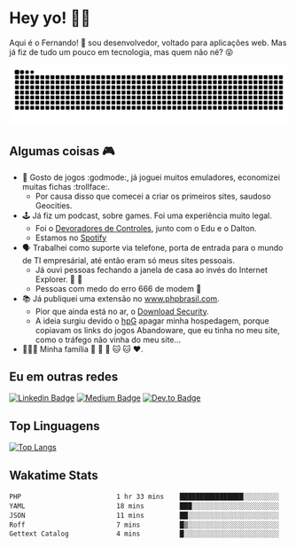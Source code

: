 # Hey yo! :man_technologist:

Aqui é o Fernando! :metal: sou desenvolvedor, voltado para aplicações web. Mas já fiz de tudo um pouco em tecnologia, mas quem não né? :stuck_out_tongue_closed_eyes:

<picture>
  <source media="(prefers-color-scheme: dark)" srcset="https://raw.githubusercontent.com/lira/lira/output/github-contribution-grid-snake-dark.svg">
  <source media="(prefers-color-scheme: light)" srcset="https://raw.githubusercontent.com/lira/lira/output/github-contribution-grid-snake.svg">
  <img alt="github contribution grid snake animation" src="https://raw.githubusercontent.com/lira/lira/output/github-contribution-grid-snake.svg">
</picture>

## Algumas coisas :video_game:

- :exploding_head: Gosto de jogos :godmode:, já joguei muitos emuladores, economizei muitas fichas :trollface:.
  - Por causa disso que comecei a criar os primeiros sites, saudoso Geocities.
- :joystick: Já fiz um podcast, sobre games. Foi uma experiência muito legal. 
  - Foi o [Devoradores de Controles](https://github.com/devoradores), junto com o Edu e o Dalton.
  - Estamos no [Spotify](https://open.spotify.com/show/4COx58umy24aHi45d4BG14?si=Zvwo435PSXyOwwiamNM6zQ)
- :speaking_head: Trabalhei como suporte via telefone, porta de entrada para o mundo de TI empresárial, até então eram só meus sites pessoais.
  - Já ouvi pessoas fechando a janela de casa ao invés do Internet Explorer. :art: :older_man:
  - Pessoas com medo do erro 666 de modem :imp:
- :books: Já publiquei uma extensão no www.phpbrasil.com.
  - Pior que ainda está no ar, o [Download Security](http://phpbrasil.com/script/VMfHGdsHYDJz/download-security).
  - A ideia surgiu devido o [hpG](http://hpg.com.br/) apagar minha hospedagem, porque copiavam os links do jogos Abandoware, que eu tinha no meu site, como o tráfego não vinha do meu site...
- :family_man_woman_girl: Minha família :man: :woman: :girl: :cat: :cat: :heart:.

## Eu em outras redes 

[![Linkedin Badge](http://img.shields.io/badge/-liraf-black?style=flat&logo=Linkedin&logoColor=white&link=https://linkedin.com/in/liraf)](https://linkedin.com/in/liraf/)
[![Medium Badge](http://img.shields.io/badge/-liraf-black?style=flat&logo=Medium&logoColor=white&link=https://medium.com/@liraf)](https://medium.com/@liraf)
[![Dev.to Badge](http://img.shields.io/badge/-lira-black?style=flat&logo=dev.to&logoColor=white&link=https://dev.to/lira)](https://dev.to/lira)

## Top Linguagens

[![Top Langs](https://github-readme-stats.vercel.app/api/top-langs/?username=lira&langs_count=8&theme=dark)](https://github.com/lira)

## Wakatime Stats

<!--START_SECTION:waka-->

```txt
PHP                        1 hr 33 mins    ████████████████░░░░░░░░░   64.38 %
YAML                       18 mins         ███░░░░░░░░░░░░░░░░░░░░░░   12.51 %
JSON                       11 mins         ██░░░░░░░░░░░░░░░░░░░░░░░   07.65 %
Roff                       7 mins          █▒░░░░░░░░░░░░░░░░░░░░░░░   05.43 %
Gettext Catalog            4 mins          █░░░░░░░░░░░░░░░░░░░░░░░░   03.35 %
```

<!--END_SECTION:waka-->
